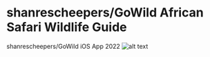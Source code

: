 # shanrescheepers/GoWild African Safari Wildlife Guide
 shanrescheepers/GoWild iOS App 2022 
![alt text]([http://url/to/img.png](https://firebasestorage.googleapis.com/v0/b/leopardsofthegreaterkruger.appspot.com/o/mainlogo.png?alt=media&token=965a56ea-f307-48b0-b13e-e0b004a28711))
